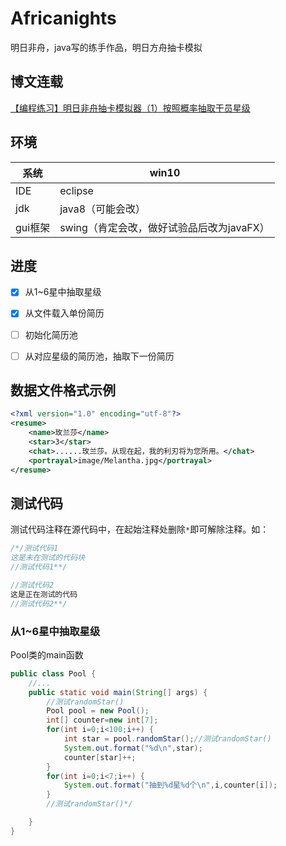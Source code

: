 # Africanights

明日非舟，java写的练手作品，明日方舟抽卡模拟

## 博文连载

[【编程练习】明日非舟抽卡模拟器（1）按照概率抽取干员星级](http://yxchangingself.xyz/posts/Africanights_simu_hr_1/#more)

## 环境

| 系统    | win10                                     |
| ------- | ----------------------------------------- |
| IDE     | eclipse                                   |
| jdk     | java8（可能会改）                         |
| gui框架 | swing（肯定会改，做好试验品后改为javaFX） |

## 进度

- [x] 从1~6星中抽取星级
- [x] 从文件载入单份简历
- [ ] 初始化简历池
- [ ] 从对应星级的简历池，抽取下一份简历



## 数据文件格式示例

```xml
<?xml version="1.0" encoding="utf-8"?>
<resume>
    <name>玫兰莎</name>
    <star>3</star>
    <chat>......玫兰莎。从现在起，我的利刃将为您所用。</chat>
    <portrayal>image/Melantha.jpg</portrayal>
</resume>
```





## 测试代码

测试代码注释在源代码中，在起始注释处删除`*`即可解除注释。如：

```java
/*/测试代码1
这是未在测试的代码块
//测试代码1**/

//测试代码2
这是正在测试的代码
//测试代码2**/
```



### 从1~6星中抽取星级

Pool类的main函数

```java
public class Pool {
    //...
	public static void main(String[] args) {
		//测试randomStar()
		Pool pool = new Pool();
		int[] counter=new int[7];
		for(int i=0;i<100;i++) {
			int star = pool.randomStar();//测试randomStar()
			System.out.format("%d\n",star);
			counter[star]++;
		}
		for(int i=0;i<7;i++) {
			System.out.format("抽到%d星%d个\n",i,counter[i]);
		}
		//测试randomStar()*/

	}
}
```

